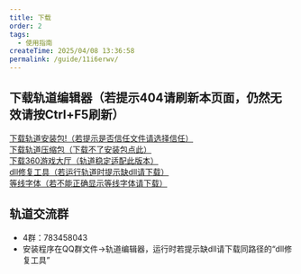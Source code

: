 ```yaml
---
title: 下载
order: 2
tags:
  - 使用指南
createTime: 2025/04/08 13:36:58
permalink: /guide/11i6erwv/
---
```


## 下载轨道编辑器（若提示404请刷新本页面，仍然无效请按Ctrl+F5刷新）
[下载轨道安装包!（若提示是否信任文件请选择信任）](https://doc.mstrack.cn/download/轨道编辑器v4.9.9安装包.exe)<br>
[下载轨道压缩包（下载不了安装包点此）](https://doc.mstrack.cn/download/轨道编辑器v4.9.9安装包.zip)<br>
[下载360游戏大厅（轨道稳定适配此版本）](https://yxdt.game.keniub.com/360game5_setup.exe)<br>
[dll修复工具（若运行轨道时提示缺dll请下载）](https://doc.mstrack.cn/download/dll修复工具.zip)<br>
[等线字体（若不能正确显示等线字体请下载）](https://doc.mstrack.cn/download/等线字体.zip)

## 轨道交流群
<!-- - 2群：815181032
- 3群：836426865 -->
- 4群：783458043
- 安装程序在QQ群文件→轨道编辑器，运行时若提示缺dll请下载同路径的“dll修复工具”
